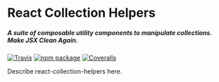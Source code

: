 # React Collection Helpers
##### A suite of composable utility components to manipulate collections. Make JSX Clean Again.

[![Travis][build-badge]][build]
[![npm package][npm-badge]][npm]
[![Coveralls][coveralls-badge]][coveralls]

Describe react-collection-helpers here.

[build-badge]: https://img.shields.io/travis/joshwcomeau/react-collection-helpers/master.png?style=flat-square
[build]: https://travis-ci.org/joshwcomeau/react-collection-helpers

[npm-badge]: https://img.shields.io/npm/v/npm-package.png?style=flat-square
[npm]: https://www.npmjs.org/package/npm-package

[coveralls-badge]: https://img.shields.io/coveralls/joshwcomeau/react-collection-helpers/master.png?style=flat-square
[coveralls]: https://coveralls.io/github/joshwcomeau/react-collection-helpers
